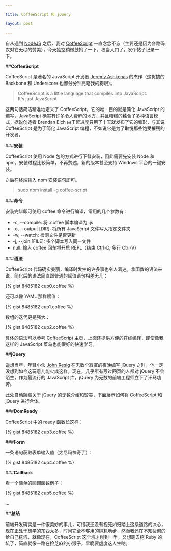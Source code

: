 ```yaml
---

title: CoffeeScript 和 jQuery

layout: post

---
```

自从遇到 [NodeJS](http://allenyip.com/2013/01/30/meeting-nodejs.html) 之后，我对 [CoffeeScript](http://coffeescript.org/) 一直念念不忘（主要还是因为各路码农对它无尽的赞美），今天抽空稍微鼓捣了一下，权当入门了，发个帖子记录一下。

##**CoffeeScript**

CoffeeScript 是著名的 JavaScript 开发者 [Jeremy Ashkenas](http://ashkenas.com/) 的杰作（这货搞的 Backbone 和 Underscore 也都分分钟亮瞎我的狗眼）。

>CoffeeScript is a little language that compiles into JavaScript.   
>It's just JavaScript

这两句话简洁精准地定义了 CoffeeScript，它的唯一目的就是简化 JavaScript 的编写，JavaScript 确实有许多令人费解的地方，并且糟糕的糅合了多种语言模式，据说创造者 Brendan Eich 由于赶进度只用了十天就发布了它的雏形，与其说 CoffeeScript 是为了简化 JavaScript 编程，不如说它是为了取悦那些饱受摧残的开发者。

###**安装**

CoffeeScript 使用 Node 包的方式进行下载安装，因此需要先安装 Node 和 npm。安装过程比较简单，不再赘述，新的版本甚至支持 Windows 平台的一键安装。

之后在终端输入 npm 安装语句即可。

>sudo npm install -g coffee-script

###**命令**

安装完毕即可使用 coffee 命令进行编译，常用的几个参数有：

* -c, --compile: 将 .coffee 脚本编译为 .js
* -o, --output [DIR]: 将所有 JavaScript 文件写入指定文件夹
* -w, --watch: 检测文件是否更新
* -j, --join [FILE]: 多个脚本写入同一文件
* null: 输入 coffee 回车将开启 REPL（结束 Ctrl-D, 多行 Ctrl-V）

###**语法**

CoffeeScript 代码确实美丽，编译时发生的许多事也令人着迷。拿函数的语法来说，简化后的语法简直跟普通的赋值语句相差无几：

{% gist 8485182 cup0.coffee %}

还可以像 YAML 那样赋值：

{% gist 8485182 cup1.coffee %}

数组的迭代更是强大：

{% gist 8485182 cup2.coffee %}

具体的语法可以参考 [CoffeeScript](http://coffeescript.org/) 主页，上面还提供方便的在线编译，即使像我这样的 JavaScript 菜鸟也能很好的快速学习。

##**jQuery**

遥想当年，年轻小伙 [John Resig](http://ejohn.org/) 在无数个寂寞的夜晚编写 jQuery 之时，他一定没想到如今这玩意儿能火成这样。现在，几乎所有写过网页的人都对 jQuery 不会陌生，作为最流行的 JavaScript 库，jQuery 为无数的前端工程师立下了汗马功劳。

此处自动隐藏关于 jQuery 的无数介绍和赞美，下面展示如何将 CoffeeScript 和 jQuery 进行合体。

###**DomReady** 

CoffeeScript 中的 ready 函数长这样：

{% gist 8485182 cup3.coffee %}

###**Form** 

一条语句获取表单输入值（太尼玛神奇了）：

{% gist 8485182 cup4.coffee %}

###**Callback** 

看一个简单的回调函数例子：

{% gist 8485182 cup5.coffee %}

...

##**总结**

前端开发确实是一件很美妙的事儿，可惜我还没有视死如归踏上这条道路的决心，现在正处于想学的东西太多，时间完全不够用的尴尬地步，然而我还在不知疲倦的给自己挖坑，就像现在，CoffeeScript 这个坑才刨到一半，又想跑去挖 Ruby 的坑了，简直就像一路在捡芝麻的小猴子，早晚要虚度这人生呐。